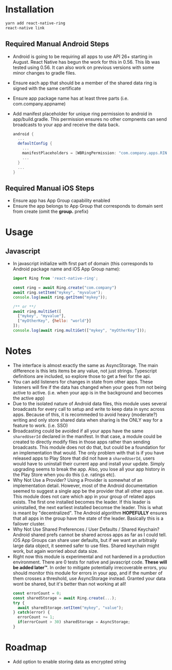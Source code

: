 # Installation
```bash
yarn add react-native-ring
react-native link
```

## Required Manual Android Steps
- Android is going to be requiring all apps to use API 26+ starting in August.  React Native has begun the work for this in 0.56.  This lib was tested using 0.56.  It can also work on previous versions with some minor changes to gradle files.
- Ensure each app that should be a member of the shared data ring is signed with the same certificate
- Ensure app package name has at least three parts (i.e. com.company.appname)
- Add manifest placeholder for unique ring permission to android in app/build.gradle.
  This permission ensures no other compnents can send broadcasts to your app and receive
  the data back.

  ```gradle
  android {
    ...
    defaultConfig {
      ...
      manifestPlaceholders = [WBRingPermission: "com.company.apps.RING_PERMISSION"]
      ...
    }
    ...
  }
  ```

## Required Manual iOS Steps
- Ensure app has App Group capability enabled
- Ensure the app belongs to App Group that corresponds to domain sent from create (omit the **group.** prefix)

# Usage
## Javascript
- In javascript initialize with first part of domain (this corresponds to Android package name and iOS App Group name):

  ```javascript
  import Ring from 'react-native-ring';

  const ring = await Ring.create("com.company")
  await ring.setItem("mykey", "myvalue");
  console.log(await ring.getItem("mykey"));

  /** or **/
  await ring.multiSet([
    ["mykey", "myvalue"],
    ["myOtherKey", {hello: "world"}]
  ]);
  console.log(await ring.multiGet(["mykey", "myOtherKey"]));

  ```

# Notes
- The interface is almost exactly the same as AsyncStorage.  The main difference is this lets items be any value, not just strings. Typescript definitions are included, so explore those to get a feel for the api.
- You can add listeners for changes in state from other apps.  These listeners will fire if the data has changed when your goes from not being active to active.  (i.e. when your app is in the background and becomes the active app)
- Due to the isolated nature of Android data files, this module uses several broadcasts for every call to setup and write to keep data in sync across apps.  Because of this, it is recommeded to avoid heavy (moderate?) writing and only store shared data when sharing is the ONLY way for a feature to work. (i.e. SSO)
- Broadcasting could be avoided if all your apps have the same `sharedUserId` declared in the manifest.  In that case, a module could be created to directly modify files in those apps rather than sending broadcasts.  This module does not do that, but could be a foundation for an implementation that would.  The only problem with that is if you have released apps to Play Store that did not have a `sharedUserId`, users would have to uninstall their current app and install your update.  Simply upgrading seems to break the app.  Also, you lose all your app history in the Play Store when you do this (i.e. ratings etc).
- Why Not Use a Provider?  Using a Provider is somewhat of an implementation detail. However, most of the Android documentation seemed to suggest a single app be the provider that all other apps use.  This module does not care which app in your group of related apps exists.  The first one installed becomes the leader.  If this leader is uninstalled, the next earliest installed becomse the leader.  This is what is meant by "decentralized". The Android algorithm **HOPEFULLY** ensures that all apps in the group have the state of the leader.  Basically this is a failover cluster.
- Why Not Use Shared Preferences / User Defaults / Shared Keychain?  Android shared prefs cannot be shared across apps as far as I could tell.  iOS App Groups can share user defaults, but if we want an arbitraily large data object, it seemed safer to use files.  Shared keychain might work, but again worried about data size.
- Right now this module is experimental and not hardened in a production environment. There are 0 tests for native and javascript code.  **These will be added later™**. In order to mitigate potentially irrecoverable errors, you should monitor this module for errors in your app, and if the number of them crosses a threshold, use AsyncStorage instead.  Granted your data wont be shared, but it's better than not working at all!
  ```javascript
  const errorCount = 0;
  const sharedStorage = await Ring.create(...);
  try {
    await sharedStorage.setItem("mykey", "value");
  } catch(error) {
    errorCount += 1;
    if(errorCount > 30) sharedStorage = AsyncStorage;
  }
  ```

# Roadmap
- Add option to enable storing data as encrypted string
